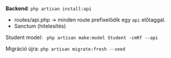 **Backend**:
`php artisan install:api`
- routes/api.php -> minden route prefixelődik egy `api` előtaggal.
- Sanctum (hitelesítés)

Student model:
` php artisan make:model Student -cmRf --api`

Migráció újra:
`php artisan migrate:fresh --seed`
